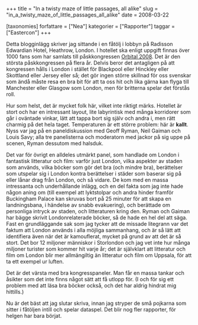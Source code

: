 +++
title = "In a twisty maze of little passages, all alike"
slug = "in_a_twisty_maze_of_little_passages_all_alike"
date = 2008-03-22

[taxonomies]
forfattare = ["Nea"]
kategorier = ["Rapporter"]
taggar = ["Eastercon"]
+++

Detta blogginlägg skriver jag sittande i en fåtölj i lobbyn på Radisson Edwardian Hotel, Heathrow, London. I hotellet ska enligt uppgift finnas över 1000 fans som har samlats till påskkongressen [Orbital 2008](http://www.orbital2008.org). Det är den största påskkongressen på flera år. Delvis beror det antagligen på att kongressen hålls i London i stället för Blackpool eller Hinckley eller Skottland eller Jersey eller så; det gör ingen större skillnad för oss svenskar som ändå måste resa en bra bit för att ta oss hit och lika gärna kan flyga till Manchester eller Glasgow som London, men för britterna spelar det förstås roll.

Hur som helst, det är mycket folk här, vilket inte riktigt märks. Hotellet är stort och har en intressant layout, lite labyrintisk med många korridorer som går i oväntade vinkar, lätt att tappa bort sig själv och andra i, men rätt charmig på det hela taget. Temperaturen är ett större problem: här är <b>kallt</b>. Nyss var jag på en paneldiskussion med Geoff Ryman, Neil Gaiman och Louis Savy; alla tre panelisterna och moderatorn med jackor på sig uppe på scenen, Ryman dessutom med halsduk.

Det var för övrigt en alldeles utmärkt panel, som handlade om London i fantastisk litteratur och film: varför just London, vilka aspekter av staden som används, vilka böcker som gör det bra (och mindre bra), berättelser som utspelar sig i London kontra berättelser i städer som baserar sig på eller lånar drag från London, och så vidare. De kom med en massa intressanta och underhållande inlägg, och en del fakta som jag inte hade någon aning om (till exempel att lyktstolpar och andra hinder framför Buckingham Palace kan skruvas bort på 25 minuter för att skapa en landningsbana, i händelse av snabb evakuering), och berättade om personliga intryck av staden, och litteraturen kring den. Ryman och Gaiman har bägge skrivit Londonrelaterade böcker, så de hade en hel del att säga. Fast en grundläggande sak som jag tycker att de missade litegrann var det faktum att London används i alla möjliga sammanhang, och är så lätt att identifiera även när det är kamouflerat, mycket på grund av att det är så stort. Det bor 12 miljoner människor i Storlondon och jag vet inte hur många miljoner turister som kommer hit varje år; det är självklart att litteratur och film om London blir mer allmängiltig än litteratur och film om Uppsala, för att ta ett exempel ur luften.

Det är det värsta med bra kongresspaneler. Man får en massa tankar och åsikter som det inte finns något sätt att få utlopp för. (I och för sig ett problem med att läsa bra böcker också, och det har aldrig hindrat mig hittills.)

Nu är det bäst att jag slutar skriva, innan jag stryper de små pojkarna som sitter i fåtöljen intill och spelar dataspel. Det blir nog fler rapporter, för helgen har bara börjat.
